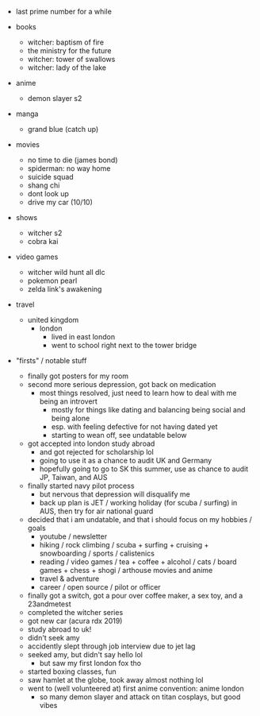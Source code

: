 - last prime number for a while

- books
  - witcher: baptism of fire
  - the ministry for the future
  - witcher: tower of swallows
  - witcher: lady of the lake

- anime
  - demon slayer s2

- manga
  - grand blue (catch up) 

- movies
  - no time to die (james bond)
  - spiderman: no way home
  - suicide squad
  - shang chi
  - dont look up
  - drive my car (10/10)
  
- shows
  - witcher s2
  - cobra kai
  
- video games
  - witcher wild hunt all dlc
  - pokemon pearl
  - zelda link's awakening

- travel
  - united kingdom
    - london
      - lived in east london
      - went to school right next to the tower bridge

- "firsts" / notable stuff
  - finally got posters for my room
  - second more serious depression, got back on medication
    - most things resolved, just need to learn how to deal with me being an introvert
      - mostly for things like dating and balancing being social and being alone
      - esp. with feeling defective for not having dated yet
      - starting to wean off, see undatable below
  - got accepted into london study abroad
    - and got rejected for scholarship lol
    - going to use it as a chance to audit UK and Germany
    - hopefully going to go to SK this summer, use as chance to audit JP, Taiwan, and AUS
  - finally started navy pilot process
    - but nervous that depression will disqualify me
    - back up plan is JET / working holiday (for scuba / surfing) in AUS, then try for air national guard
  - decided that i am undatable, and that i should focus on my hobbies / goals
    - youtube / newsletter
    - hiking / rock climbing / scuba + surfing + cruising + snowboarding / sports / calistenics
    - reading / video games / tea + coffee + alcohol / cats / board games + chess + shogi / arthouse movies and anime
    - travel & adventure
    - career / open source / pilot or officer
  - finally got a switch, got a pour over coffee maker, a sex toy, and a 23andmetest
  - completed the witcher series
  - got new car (acura rdx 2019)
  - study abroad to uk!
  - didn't seek amy
  - accidently slept through job interview due to jet lag
  - seeked amy, but didn't say hello lol
    - but saw my first london fox tho
  - started boxing classes, fun
  - saw hamlet at the globe, took away almost nothing lol
  - went to (well volunteered at) first anime convention: anime london
    - so many demon slayer and attack on titan cosplays, but good vibes
